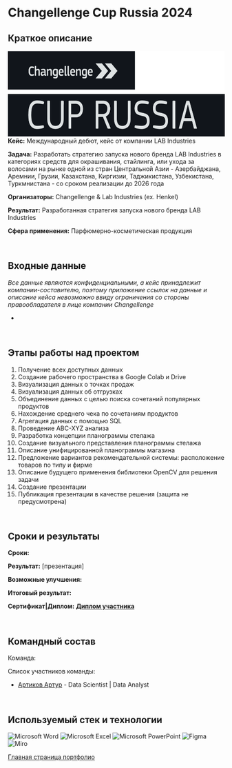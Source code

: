 # Changellenge Cup Russia 2024

## Краткое описание

[//]: # "Фото с изображением хакатона"

<img src="https://github.com/ArturArtikov/Portfolio/blob/main/1_media/3_case_championships_projects/case_projects3.png" height=200 align="left"> 

__Кейс:__ Международный дебют, кейс от компании LAB Industries

__Задача:__ Разработать стратегию запуска нового бренда LAB Industries в категориях средств для окрашивания, стайлинга, или ухода за волосами на рынке одной из стран Центральной Азии - Азербайджана, Аремнии, Грузии, Казахстана, Киргизии, Таджикистана, Узбекистана, Туркмнистана - со сроком реализации до 2026 года

__Организаторы:__ Changellenge & Lab Industries (ex. Henkel)

__Результат:__ Разработанная стратегия запуска нового бренда LAB Industries

__Сфера применения:__ Парфюмерно-косметическая продукция

<br/>

## Входные данные

*Все данные являются конфиденциальными, а кейс принадлежит компании-составителю, поэтому приложение ссылок на данные и описание кейса невозможно ввиду ограничения со стороны правообладателя в лице компании Changellenge*

* 

<br/>

## Этапы работы над проектом

1. Получение всех доступных данных
2. Создание рабочего пространства в Google Colab и Drive
3. Визуализация данных о точках продаж
4. Визуализация данных об отгрузках
5. Объединение данных с целью поиска сочетаний популярных продуктов
6. Нахождение среднего чека по сочетаниям продуктов
7. Агрегация данных с помощью SQL
8. Проведение ABC-XYZ анализа
9. Разработка концепции планограммы стелажа
10. Создание визуального представления планограммы стелажа
11. Описание унифицированной планограммы магазина
12. Предложение вариантов рекомендательной системы: расположение товаров по типу и фирме
13. Описание будущего применения библиотеки OpenCV для решения задачи
14. Создание презентации
15. Публикация презентации в качестве решения (защита не предусмотрена)

<br/>

## Сроки и результаты

__Сроки:__ 

__Результат:__ [презентация] 

__Возможные улучшения:__ 

__Итоговый результат:__ 

__Сертификат|Диплом:__ [__Диплом участника__](https://github.com/ArturArtikov/Portfolio/blob/main/1_media/4_certificates/Changellenge%20Cup%20Russia%20-%202024.%20%D0%94%D0%B8%D0%BF%D0%BB%D0%BE%D0%BC%20%D1%83%D1%87%D0%B0%D1%81%D1%82%D0%BD%D0%B8%D0%BA%D0%B0.%20%D0%90%D1%80%D1%82%D1%83%D1%80%20%D0%90%D1%80%D1%82%D0%B8%D0%BA%D0%BE%D0%B2.pdf)

<br/>

## Командный состав

Команда: 

Список участников команды:

* [Артиков Артур](https://t.me/ArturArtikov) - Data Scientist | Data Analyst


<br/>

## Используемый стек и технологии

![Microsoft Word](https://img.shields.io/badge/Microsoft_Word-2B579A?style=for-the-badge&logo=microsoft-word&logoColor=white)
![Microsoft Excel](https://img.shields.io/badge/Microsoft_Excel-217346?style=for-the-badge&logo=microsoft-excel&logoColor=white)
![Microsoft PowerPoint](https://img.shields.io/badge/Microsoft_PowerPoint-B7472A?style=for-the-badge&logo=microsoft-powerpoint&logoColor=white)
![Figma](https://img.shields.io/badge/figma-%23F24E1E.svg?style=for-the-badge&logo=figma&logoColor=white)
![Miro](https://img.shields.io/badge/Miro-050038?style=for-the-badge&logo=Miro&logoColor=white)

[Главная страница портфолио](https://github.com/ArturArtikov/Portfolio/blob/main/README.md)
